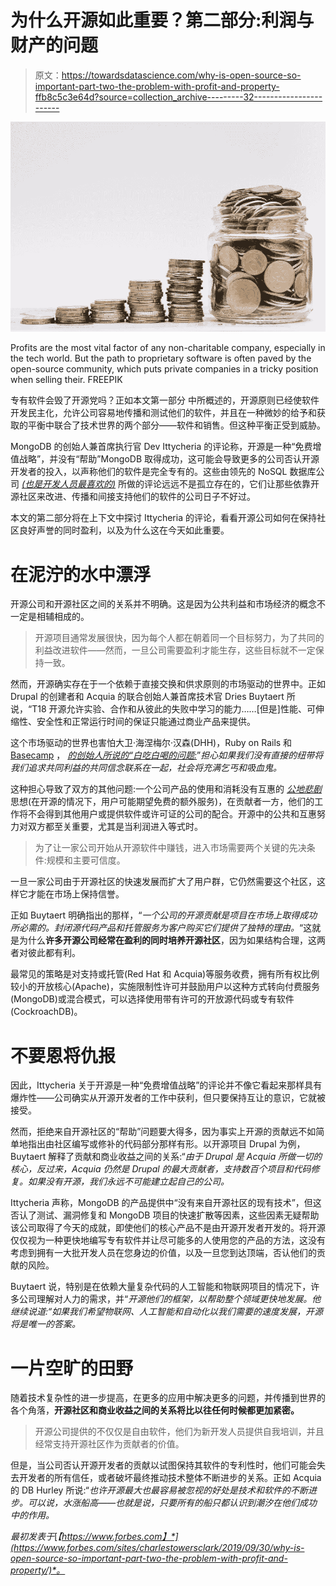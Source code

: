 # 为什么开源如此重要？第二部分:利润与财产的问题

> 原文：<https://towardsdatascience.com/why-is-open-source-so-important-part-two-the-problem-with-profit-and-property-ffb8c5c3e64d?source=collection_archive---------32----------------------->

![](img/0bfe8c6f526faa746074ce57d426ef4c.png)

Profits are the most vital factor of any non-charitable company, especially in the tech world. But the path to proprietary software is often paved by the open-source community, which puts private companies in a tricky position when selling their. FREEPIK

专有软件会毁了开源党吗？正如本文第一部分 中所概述的，开源原则已经使软件开发民主化，允许公司容易地传播和测试他们的软件，并且在一种微妙的给予和获取的平衡中联合了技术世界的两个部分——软件和销售。但这种平衡正受到威胁。

MongoDB 的创始人兼首席执行官 Dev Ittycheria 的评论称，开源是一种“免费增值战略”，并没有“帮助”MongoDB 取得成功，这可能会导致更多的公司否认开源开发者的投入，以声称他们的软件是完全专有的。这些由领先的 NoSQL 数据库公司 [*(也是开发人员最喜欢的)*](https://diginomica.com/mongodb-ceo-i-think-its-clear-who-winner-market) 所做的评论远远不是孤立存在的，它们让那些依靠开源社区来改进、传播和间接支持他们的软件的公司日子不好过。

本文的第二部分将在上下文中探讨 Ittycheria 的评论，看看开源公司如何在保持社区良好声誉的同时盈利，以及为什么这在今天如此重要。

# **在泥泞的水中漂浮**

开源公司和开源社区之间的关系并不明确。这是因为公共利益和市场经济的概念不一定是相辅相成的。

> 开源项目通常发展很快，因为每个人都在朝着同一个目标努力，为了共同的利益改进软件——然而，一旦公司需要盈利才能生存，这些目标就不一定保持一致。

然而，开源确实存在于一个依赖于直接交换和供求原则的市场驱动的世界中。正如 Drupal 的创建者和 Acquia 的联合创始人兼首席技术官 Dries Buytaert 所说，“T18 开源允许实验、合作和从彼此的失败中学习的能力……[但是]性能、可伸缩性、安全性和正常运行时间的保证只能通过商业产品来提供。

这个市场驱动的世界也害怕大卫·海涅梅尔·汉森(DHH)，Ruby on Rails 和 [Basecamp](https://basecamp.com/) ， [*的创始人所说的“白吃白喝的问题:*](https://m.signalvnoise.com/open-source-beyond-the-market/)”*担心如果我们没有直接的纽带将我们追求共同利益的共同信念联系在一起，社会将充满乞丐和吸血鬼。*

这种担心导致了双方的其他问题:一个公司产品的使用和消耗没有互惠的 [*公地悲剧*](https://www.econlib.org/library/Enc/TragedyoftheCommons.html) 思想(在开源的情况下，用户可能期望免费的额外服务)，在贡献者一方，他们的工作将不会得到其他用户或提供软件或许可证的公司的配合。开源中的公共和互惠努力对双方都至关重要，尤其是当利润进入等式时。

> 为了让一家公司开始从开源软件中赚钱，进入市场需要两个关键的先决条件:规模和主要可信度。

一旦一家公司由于开源社区的快速发展而扩大了用户群，它仍然需要这个社区，这样它才能在市场上保持信誉。

正如 Buytaert 明确指出的那样，“*一个公司的开源贡献是项目在市场上取得成功所必需的。封闭源代码产品和托管服务为客户购买它们提供了独特的理由。*“这就是为什么**许多开源公司经常在盈利的同时培养开源社区**，因为如果结构合理，这两者对彼此都有利。

最常见的策略是对支持或托管(Red Hat 和 Acquia)等服务收费，拥有所有权比例较小的开放核心(Apache)，实施限制性许可并鼓励用户以这种方式转向付费服务(MongoDB)或混合模式，可以选择使用带有许可的开放源代码或专有软件(CockroachDB)。

# **不要恩将仇报**

因此，Ittycheria 关于开源是一种“免费增值战略”的评论并不像它看起来那样具有爆炸性——公司确实从开源开发者的工作中获利，但只要保持互让的意识，它就被接受。

然而，拒绝来自开源社区的“帮助”问题要大得多，因为事实上开源的贡献远不如简单地指出由社区编写或修补的代码部分那样有形。以开源项目 Drupal 为例，Buytaert 解释了贡献和商业收益之间的关系:“*由于 Drupal 是 Acquia 所做一切的核心，反过来，Acquia 仍然是 Drupal 的最大贡献者，支持数百个项目和代码修复。如果没有开源，我们永远不可能建立起自己的公司。*

Ittycheria 声称，MongoDB 的产品提供中“没有来自开源社区的现有技术”，但这否认了测试、漏洞修复和 MongoDB 项目的快速扩散等因素，这些因素无疑帮助该公司取得了今天的成就，即使他们的核心产品不是由开源开发者开发的。将开源仅仅视为一种更快地编写专有软件并让尽可能多的人使用您的产品的方法，这没有考虑到拥有一大批开发人员在您身边的价值，以及一旦您到达顶端，否认他们的贡献的风险。

Buytaert 说，特别是在依赖大量复杂代码的人工智能和物联网项目的情况下，许多公司理解对人力的需求，并“*开源他们的框架，以帮助整个领域更快地发展。他继续说道:“*如果我们希望物联网、人工智能和自动化以我们需要的速度发展，开源将是唯一的答案。**

# **一片空旷的田野**

随着技术复杂性的进一步提高，在更多的应用中解决更多的问题，并传播到世界的各个角落，**开源社区和商业收益之间的关系将比以往任何时候都更加紧密。**

> 开源公司提供的不仅仅是自由软件，他们为新开发人员提供自我培训，并且经常支持开源社区作为贡献者的价值。

但是，当公司否认开源开发者的贡献以试图保持其软件的专利性时，他们可能会失去开发者的所有信任，或者破坏最终推动技术整体不断进步的关系。正如 Acquia 的 DB Hurley 所说:“*也许开源最大也最容易被忽视的好处是技术和软件的不断进步。可以说，水涨船高——也就是说，只要所有的船只都认识到潮汐在他们成功中的作用。*

*最初发表于*[*【https://www.forbes.com】*](https://www.forbes.com/sites/charlestowersclark/2019/09/30/why-is-open-source-so-important-part-two-the-problem-with-profit-and-property/)*。*